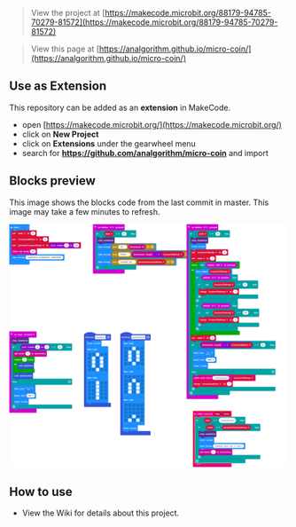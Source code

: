 
> View the project at [https://makecode.microbit.org/88179-94785-70279-81572](https://makecode.microbit.org/88179-94785-70279-81572)

> View this page at [https://analgorithm.github.io/micro-coin/](https://analgorithm.github.io/micro-coin/)

## Use as Extension

This repository can be added as an **extension** in MakeCode.

* open [https://makecode.microbit.org/](https://makecode.microbit.org/)
* click on **New Project**
* click on **Extensions** under the gearwheel menu
* search for **https://github.com/analgorithm/micro-coin** and import

## Blocks preview

This image shows the blocks code from the last commit in master.
This image may take a few minutes to refresh.

![A rendered view of the blocks](https://github.com/analgorithm/micro-coin/raw/master/.github/makecode/blocks.png)

## How to use

* View the Wiki for details about this project.
